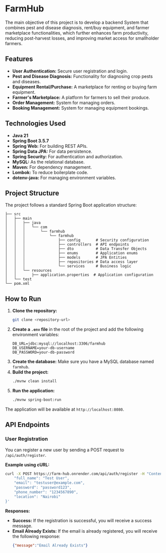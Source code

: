 # FarmHub

The main objective of this project is to develop a backend System that combines pest and disease diagnosis, rent/buy equipment, and farmer marketplace functionalities, which further enhances farm productivity, reducing post-harvest losses, and improving market access for smallholder farmers.

## Features

*   **User Authentication:** Secure user registration and login.
*   **Pest and Disease Diagnosis:** Functionality for diagnosing crop pests and diseases.
*   **Equipment Rental/Purchase:** A marketplace for renting or buying farm equipment.
*   **Farmer's Marketplace:** A platform for farmers to sell their produce.
*   **Order Management:** System for managing orders.
*   **Booking Management:** System for managing equipment bookings.

## Technologies Used

*   **Java 21**
*   **Spring Boot 3.5.7**
*   **Spring Web:** For building REST APIs.
*   **Spring Data JPA:** For data persistence.
*   **Spring Security:** For authentication and authorization.
*   **MySQL:** As the relational database.
*   **Maven:** For dependency management.
*   **Lombok:** To reduce boilerplate code.
*   **dotenv-java:** For managing environment variables.

## Project Structure

The project follows a standard Spring Boot application structure:

```
├── src
│   ├── main
│   │   ├── java
│   │   │   └── com
│   │   │       └── farmhub
│   │   │           └── farmhub
│   │   │               ├── config       # Security configuration
│   │   │               ├── controllers  # API endpoints
│   │   │               ├── dto          # Data Transfer Objects
│   │   │               ├── enums        # Application enums
│   │   │               ├── models       # JPA Entities
│   │   │               ├── repositories # Data access layer
│   │   │               └── services     # Business logic
│   │   └── resources
│   │       ├── application.properties  # Application configuration
│   └── test
└── pom.xml
```

## How to Run

1.  **Clone the repository:**
    ```bash
    git clone <repository-url>
    ```
2.  **Create a `.env` file** in the root of the project and add the following environment variables:
    ```
    DB_URL=jdbc:mysql://localhost:3306/farmhub
    DB_USERNAME=your-db-username
    DB_PASSWORD=your-db-password
    ```
3.  **Create the database:** Make sure you have a MySQL database named `farmhub`.
4.  **Build the project:**
    ```bash
    ./mvnw clean install
    ```
5.  **Run the application:**
    ```bash
    ./mvnw spring-boot:run
    ```
The application will be available at `http://localhost:8080`.

## API Endpoints

### User Registration

You can register a new user by sending a POST request to `/api/auth/register`.

**Example using cURL:**

```bash
curl -X POST https://farm-hub.onrender.com/api/auth/register -H "Content-Type: application/json" -d '{
    "full_name": "Test User",
    "email": "testuser@example.com",
    "password": "password123",
    "phone_number": "1234567890",
    "location": "Nairobi"
}'
```

**Responses:**

*   **Success:** If the registration is successful, you will receive a success message.
*   **Email Already Exists:** If the email is already registered, you will receive the following response:
    ```json
    {"message":"Email Already Exists"}
    ```
